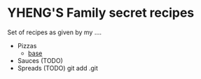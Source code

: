 # YHENG'S Family secret recipes

Set of recipes as given by my ....

* Pizzas
  - [base](./pizzas/base.md)
* Sauces (TODO)
* Spreads (TODO)
git add .git